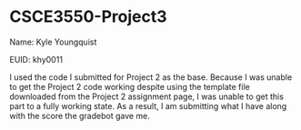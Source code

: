 # CSCE3550-Project3

Name: Kyle Youngquist

EUID: khy0011


I used the code I submitted for Project 2 as the base. Because I was unable to get the Project 2 code working despite using the template file downloaded from the Project 2 assignment page, I was unable to get this part to a fully working state. As a result, I am submitting what I have along with the score the gradebot gave me.
